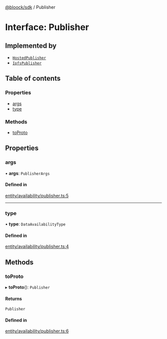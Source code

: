 [@bloock/sdk](../index.md) / Publisher

# Interface: Publisher

## Implemented by

- [`HostedPublisher`](../classes/HostedPublisher.md)
- [`IpfsPublisher`](../classes/IpfsPublisher.md)

## Table of contents

### Properties

- [args](Publisher.md#args)
- [type](Publisher.md#type)

### Methods

- [toProto](Publisher.md#toproto)

## Properties

### args

• **args**: `PublisherArgs`

#### Defined in

[entity/availability/publisher.ts:5](https://github.com/bloock/bloock-sdk/blob/82af4b7/languages/js/src/entity/availability/publisher.ts#L5)

___

### type

• **type**: `DataAvailabilityType`

#### Defined in

[entity/availability/publisher.ts:4](https://github.com/bloock/bloock-sdk/blob/82af4b7/languages/js/src/entity/availability/publisher.ts#L4)

## Methods

### toProto

▸ **toProto**(): `Publisher`

#### Returns

`Publisher`

#### Defined in

[entity/availability/publisher.ts:6](https://github.com/bloock/bloock-sdk/blob/82af4b7/languages/js/src/entity/availability/publisher.ts#L6)
